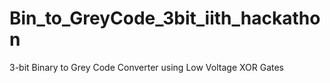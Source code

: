 # Bin_to_GreyCode_3bit_iith_hackathon
3-bit Binary to Grey Code Converter using Low Voltage XOR Gates
